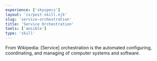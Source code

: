 ```yaml
---
experience: ['skyspecs']
layout: 'cv/post-skill.njk'
slug: 'service-orchestration'
title: 'Service Orchestration'
tools: ['ansible']
type: 'skill'
---
```

From Wikipedia: [Service] orchestration is the automated configuring, coordinating, and managing of computer systems and software.
